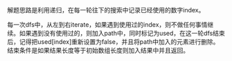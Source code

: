 解题思路是利用递归，在每一轮往下的搜索中记录已经使用的数字index。

每一次dfs中，从左到右iterate，如果遇到使用过的index，则不做任何事情继续。如果遇到没有使用过的，则加入path中，同时标记为used，在这一轮dfs结束后，记得把used[index]重新设置为false，并且将path中加入的元素进行删除。
结束条件是如果结果长度等于初始数组长度则加入结果中并且返回。
